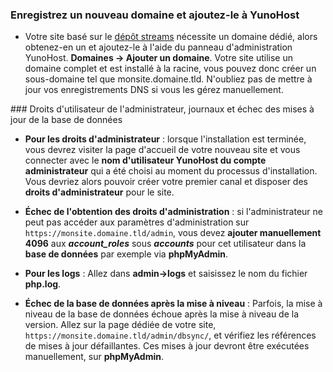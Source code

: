 ### Enregistrez un nouveau domaine et ajoutez-le à YunoHost

- Votre site basé sur le [dépôt streams](https://codeberg.org/streams/streams/) nécessite un domaine dédié, alors obtenez-en un et ajoutez-le à l'aide du panneau d'administration YunoHost. **Domaines -> Ajouter un domaine**. Votre site utilise un domaine complet et est installé à la racine, vous pouvez donc créer un sous-domaine tel que monsite.domaine.tld. N'oubliez pas de mettre à jour vos enregistrements DNS si vous les gérez manuellement.

### Droits d'utilisateur de l'administrateur, journaux et échec des mises à jour de la base de données

- **Pour les droits d'administrateur** : lorsque l'installation est terminée, vous devrez visiter la page d'accueil de votre nouveau site et vous connecter avec le **nom d'utilisateur YunoHost du compte administrateur** qui a été choisi au moment du processus d'installation. Vous devriez alors pouvoir créer votre premier canal et disposer des **droits d'administrateur** pour le site.

- **Échec de l'obtention des droits d'administration** : si l'administrateur ne peut pas accéder aux paramètres d'administration sur `https://monsite.domaine.tld/admin`, vous devez **ajouter manuellement 4096** aux ***account_roles*** sous ***accounts*** pour cet utilisateur dans la **base de données** par exemple via **phpMyAdmin**.

- **Pour les logs** : Allez dans **admin->logs** et saisissez le nom du fichier **php.log**.

- **Échec de la base de données après la mise à niveau** : Parfois, la mise à niveau de la base de données échoue après la mise à niveau de la version. Allez sur la page dédiée de votre site, `https://monsite.domaine.tld/admin/dbsync/`, et vérifiez les références de mises à jour défaillantes. Ces mises à jour devront être exécutées manuellement, sur **phpMyAdmin**.
